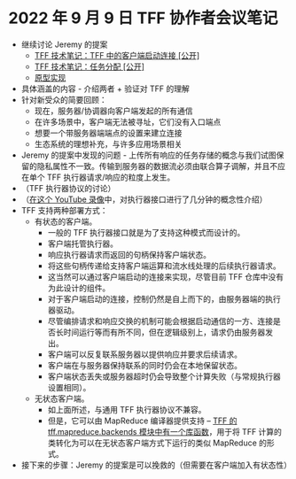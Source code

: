 # 2022 年 9 月 9 日 TFF 协作者会议笔记

- 继续讨论 Jeremy 的提案
    - [TFF 技术笔记：TFF 中的客户端启动连接 [公开]](https://docs.google.com/document/d/10rvJdXRtgVOYNU2cj-M4ycGLoAxI2m3BKcRJQtE9nY8/edit#heading=h.sw48ol3t02xj)
    - [TFF 技术笔记：任务分配 [公开]](https://docs.google.com/document/d/1T8b8Ga_ORf283FeEsz1RshsxmIhJYkbzg2j2-_WS57w/edit#heading=h.tgf0yqghramm)
    - [原型实现](https://github.com/jlewi/flaap)
- 具体涵盖的内容 - 介绍两者 + 验证对 TFF 的理解
- 针对新受众的简要回顾：
    - 现在，服务器/协调器向客户端发起的所有通信
    - 在许多场景中，客户端无法被寻址，它们没有入口端点
    - 想要一个带服务器端端点的设置来建立连接
    - 生态系统的理想补充，与许多应用场景相关
- Jeremy 的提案中发现的问题 - 上传所有响应的任务存储的概念与我们试图保留的隐私属性不一致。传输到服务器的数据流必须由联合算子调解，并且不应在单个 TFF 执行器请求/响应的粒度上发生。
- （TFF 执行器协议的讨论）
- （[在这个 YouTube 录像](https://www.youtube.com/watch?v=mxo96vJtL3c&t=14083s)中，对执行器接口进行了几分钟的概念性介绍）
- TFF 支持两种部署方式：
    - 有状态的客户端。
        - 一般的 TFF 执行器接口就是为了支持这种模式而设计的。
        - 客户端托管执行器。
        - 响应执行器请求而返回的句柄保持客户端状态。
        - 将这些句柄传递给支持客户端运算和流水线处理的后续执行器请求。
        - 这当然可以通过客户端启动的连接来实现，尽管目前 TFF 仓库中没有为此设计的组件。
        - 对于客户端启动的连接，控制仍然是自上而下的，由服务器端的执行器驱动。
        - 尽管编排请求和响应交换的机制可能会根据启动通信的一方、连接是否长时间运行等而有所不同，但在逻辑级别上，请求仍由服务器发出。
        - 客户端可以反复联系服务器以提供响应并要求后续请求。
        - 客户端在与服务器保持联系的同时仍会在本地保留状态。
        - 客户端状态丢失或服务器超时仍会导致整个计算失败（与常规执行器设置相同）。
    - 无状态客户端。
        - 如上面所述，与通用 TFF 执行器协议不兼容。
        - 但是，它可以由 MapReduce 编译器提供支持 – [TFF 的 tff.mapreduce.backends 模块中有一个库函数](https://www.tensorflow.org/federated/api_docs/python/tff/backends/mapreduce)，用于将 TFF 计算的类转化为可以在无状态客户端方式下运行的类似 MapReduce 的形式。
- 接下来的步骤：Jeremy 的提案是可以挽救的（但需要在客户端加入有状态性）
